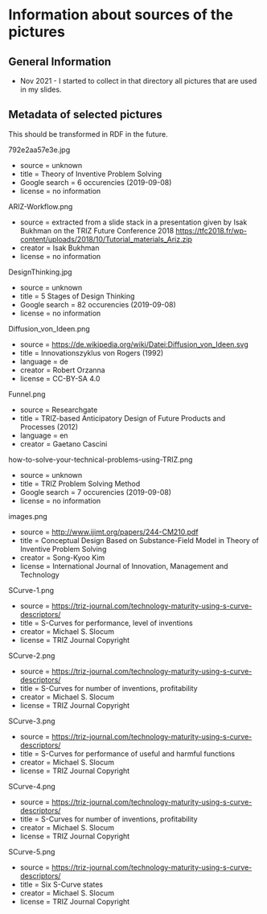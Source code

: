 # Information about sources of the pictures

## General Information

* Nov 2021 - I started to collect in that directory all pictures that are used
  in my slides.

## Metadata of selected pictures

This should be transformed in RDF in the future.

792e2aa57e3e.jpg
* source = unknown
* title = Theory of Inventive Problem Solving
* Google search = 6 occurencies (2019-09-08)
* license = no information

ARIZ-Workflow.png
* source = extracted from a slide stack in a presentation given by Isak
  Bukhman on the TRIZ Future Conference 2018
  https://tfc2018.fr/wp-content/uploads/2018/10/Tutorial_materials_Ariz.zip
* creator = Isak Bukhman 
* license = no information

DesignThinking.jpg
* source = unknown
* title = 5 Stages of Design Thinking
* Google search = 82 occurencies (2019-09-08)
* license = no information

Diffusion_von_Ideen.png
* source = https://de.wikipedia.org/wiki/Datei:Diffusion_von_Ideen.svg
* title = Innovationszyklus von Rogers (1992)
* language = de
* creator = Robert Orzanna
* license = CC-BY-SA 4.0

Funnel.png
* source = Researchgate
* title = TRIZ-based Anticipatory Design of Future Products and Processes
  (2012)
* language = en
* creator = Gaetano Cascini

how-to-solve-your-technical-problems-using-TRIZ.png
* source = unknown
* title = TRIZ Problem Solving Method
* Google search = 7 occurencies (2019-09-08)
* license = no information

images.png
* source = http://www.ijimt.org/papers/244-CM210.pdf
* title = Conceptual Design Based on Substance-Field Model in Theory of
  Inventive Problem Solving
* creator = Song-Kyoo Kim
* license = International Journal of Innovation, Management and Technology

SCurve-1.png
* source = https://triz-journal.com/technology-maturity-using-s-curve-descriptors/
* title = S-Curves for performance, level of inventions
* creator = Michael S. Slocum
* license = TRIZ Journal Copyright

SCurve-2.png
* source = https://triz-journal.com/technology-maturity-using-s-curve-descriptors/
* title = S-Curves for number of inventions, profitability 
* creator = Michael S. Slocum
* license = TRIZ Journal Copyright

SCurve-3.png
* source = https://triz-journal.com/technology-maturity-using-s-curve-descriptors/
* title = S-Curves for performance of useful and harmful functions
* creator = Michael S. Slocum
* license = TRIZ Journal Copyright

SCurve-4.png
* source = https://triz-journal.com/technology-maturity-using-s-curve-descriptors/
* title = S-Curves for number of inventions, profitability 
* creator = Michael S. Slocum
* license = TRIZ Journal Copyright

SCurve-5.png
* source = https://triz-journal.com/technology-maturity-using-s-curve-descriptors/
* title = Six S-Curve states
* creator = Michael S. Slocum
* license = TRIZ Journal Copyright
